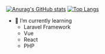 [![Anurag's GitHub stats](https://github-readme-stats.vercel.app/api?username=mxmarve&theme=synthwave&show_icons=true)](https://github.com/anuraghazra/github-readme-stats)
[![Top Langs](https://github-readme-stats.vercel.app/api/top-langs/?username=anuraghazra)](https://github.com/anuraghazra/github-readme-stats)

- 🌱 I’m currently learning
   - Laravel Framework
   - Vue
   - React
   - PHP

